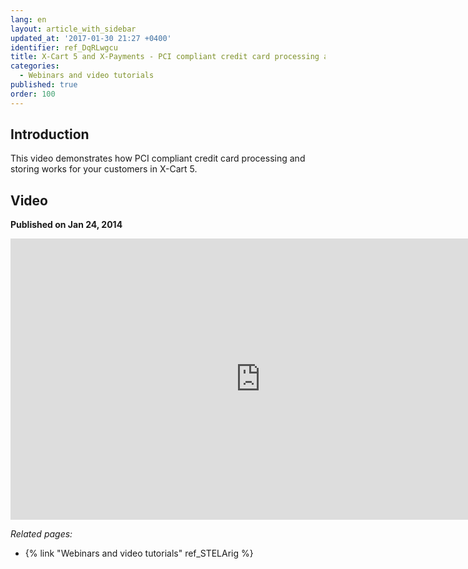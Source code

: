 ```yaml
---
lang: en
layout: article_with_sidebar
updated_at: '2017-01-30 21:27 +0400'
identifier: ref_DqRLwgcu
title: X-Cart 5 and X-Payments - PCI compliant credit card processing and storing
categories:
  - Webinars and video tutorials
published: true
order: 100
---
```



## Introduction

This video demonstrates how PCI compliant credit card processing and storing works for your customers in X-Cart 5.

## Video
**Published on Jan 24, 2014**
<iframe class="youtube-player" type="text/html" style="width: 800px; height: 450px" src="https://www.youtube.com/embed/W8aohHNhGvs" frameborder="0"></iframe>


_Related pages:_

*   {% link "Webinars and video tutorials" ref_STELArig %}
